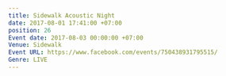 ```yaml
---
title: Sidewalk Acoustic Night
date: 2017-08-01 17:41:00 +07:00
position: 26
Event date: 2017-08-03 00:00:00 +07:00
Venue: Sidewalk
Event URL: https://www.facebook.com/events/750438931795515/
Genre: LIVE
---
```


